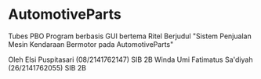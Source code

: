# AutomotiveParts
Tubes PBO
Program berbasis GUI bertema Ritel
Berjudul "Sistem Penjualan Mesin Kendaraan Bermotor pada AutomotiveParts"

Oleh 
Elsi Puspitasari (08/2141762147) SIB 2B
Winda Umi Fatimatus Sa'diyah (26/2141762055) SIB 2B
